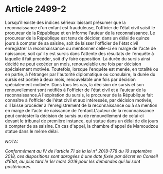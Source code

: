 # Article 2499-2

Lorsqu'il existe des indices sérieux laissant présumer que la reconnaissance d'un enfant est frauduleuse, l'officier de l'état civil saisit le procureur de la République et en informe l'auteur de la reconnaissance. Le procureur de la République est tenu de décider, dans un délai de quinze jours à compter de sa saisine, soit de laisser l'officier de l'état civil enregistrer la reconnaissance ou mentionner celle-ci en marge de l'acte de naissance, soit qu'il y est sursis dans l'attente des résultats de l'enquête à laquelle il fait procéder, soit d'y faire opposition. La durée du sursis ainsi décidé ne peut excéder un mois, renouvelable une fois par décision spécialement motivée. Toutefois, lorsque l'enquête est menée, en totalité ou en partie, à l'étranger par l'autorité diplomatique ou consulaire, la durée du sursis est portée à deux mois, renouvelable une fois par décision spécialement motivée. Dans tous les cas, la décision de sursis et son renouvellement sont notifiés à l'officier de l'état civil et à l'auteur de la reconnaissance.A l'expiration du sursis, le procureur de la République fait connaître à l'officier de l'état civil et aux intéressés, par décision motivée, s'il laisse procéder à l'enregistrement de la reconnaissance ou à sa mention en marge de l'acte de naissance de l'enfant.L'auteur de la reconnaissance peut contester la décision de sursis ou de renouvellement de celui-ci devant le tribunal de première instance, qui statue dans un délai de dix jours à compter de sa saisine. En cas d'appel,     la chambre d'appel de Mamoudzou statue dans le même délai.<br/><br/><i>NOTA:<p>Conformément au IV de l'article 71 de la loi n° 2018-778 du 10 septembre 2018, ces dispositions sont abrogées à une date fixée par décret en Conseil d'Etat, au plus tard le 1er mars 2019 pour les demandes qui lui sont postérieures.</p></i>